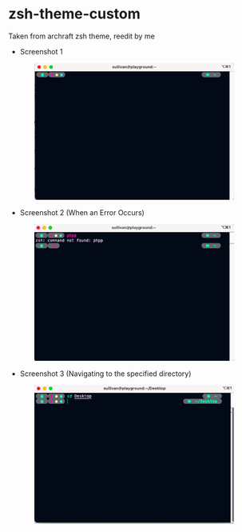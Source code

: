 # zsh-theme-custom
Taken from archraft zsh theme, reedit by me

- Screenshot 1
<p align="center"><a href="#" target="_blank"><img src="https://raw.githubusercontent.com/RizkiIqbal02/zsh-theme-custom/9f80e2733a1d3c85ecc08a9de0cc49257a936209/Screenshots/screenshot1.png" width="400" alt="Osx2 Theme"></a></p>

- Screenshot 2 (When an Error Occurs)
<p align="center"><a href="#" target="_blank"><img src="https://raw.githubusercontent.com/RizkiIqbal02/zsh-theme-custom/9f80e2733a1d3c85ecc08a9de0cc49257a936209/Screenshots/screenshot2.png" width="400" alt="Osx2 Theme"></a></p>

- Screenshot 3 (Navigating to the specified directory)
<p align="center"><a href="#" target="_blank"><img src="https://raw.githubusercontent.com/RizkiIqbal02/zsh-theme-custom/9f80e2733a1d3c85ecc08a9de0cc49257a936209/Screenshots/screenshot3.png" width="400" alt="Osx2 Theme"></a></p>
